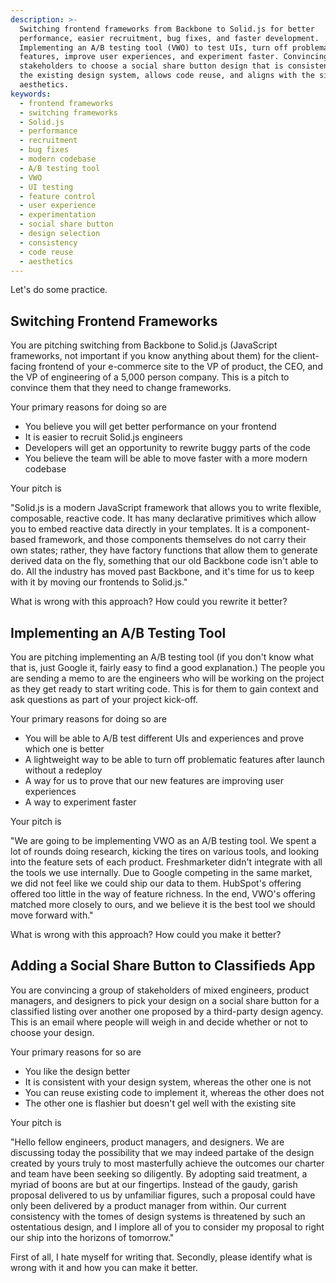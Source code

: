 ```yaml
---
description: >-
  Switching frontend frameworks from Backbone to Solid.js for better
  performance, easier recruitment, bug fixes, and faster development.
  Implementing an A/B testing tool (VWO) to test UIs, turn off problematic
  features, improve user experiences, and experiment faster. Convincing
  stakeholders to choose a social share button design that is consistent with
  the existing design system, allows code reuse, and aligns with the site's
  aesthetics.
keywords:
  - frontend frameworks
  - switching frameworks
  - Solid.js
  - performance
  - recruitment
  - bug fixes
  - modern codebase
  - A/B testing tool
  - VWO
  - UI testing
  - feature control
  - user experience
  - experimentation
  - social share button
  - design selection
  - consistency
  - code reuse
  - aesthetics
---
```


Let's do some practice.

## Switching Frontend Frameworks

You are pitching switching from Backbone to Solid.js (JavaScript frameworks, not important if you know anything about them) for the client-facing frontend of your e-commerce site to the VP of product, the CEO, and the VP of engineering of a 5,000 person company. This is a pitch to convince them that they need to change frameworks.

Your primary reasons for doing so are

- You believe you will get better performance on your frontend
- It is easier to recruit Solid.js engineers
- Developers will get an opportunity to rewrite buggy parts of the code
- You believe the team will be able to move faster with a more modern codebase

Your pitch is

"Solid.js is a modern JavaScript framework that allows you to write flexible, composable, reactive code. It has many declarative primitives which allow you to embed reactive data directly in your templates. It is a component-based framework, and those components themselves do not carry their own states; rather, they have factory functions that allow them to generate derived data on the fly, something that our old Backbone code isn't able to do. All the industry has moved past Backbone, and it's time for us to keep with it by moving our frontends to Solid.js."

What is wrong with this approach? How could you rewrite it better?

## Implementing an A/B Testing Tool

You are pitching implementing an A/B testing tool (if you don't know what that is, just Google it, fairly easy to find a good explanation.) The people you are sending a memo to are the engineers who will be working on the project as they get ready to start writing code. This is for them to gain context and ask questions as part of your project kick-off.

Your primary reasons for doing so are

- You will be able to A/B test different UIs and experiences and prove which one is better
- A lightweight way to be able to turn off problematic features after launch without a redeploy
- A way for us to prove that our new features are improving user experiences
- A way to experiment faster

Your pitch is

"We are going to be implementing VWO as an A/B testing tool. We spent a lot of rounds doing research, kicking the tires on various tools, and looking into the feature sets of each product. Freshmarketer didn't integrate with all the tools we use internally. Due to Google competing in the same market, we did not feel like we could ship our data to them. HubSpot's offering offered too little in the way of feature richness. In the end, VWO's offering matched more closely to ours, and we believe it is the best tool we should move forward with."

What is wrong with this approach? How could you make it better?

## Adding a Social Share Button to Classifieds App

You are convincing a group of stakeholders of mixed engineers, product managers, and designers to pick your design on a social share button for a classified listing over another one proposed by a third-party design agency. This is an email where people will weigh in and decide whether or not to choose your design.

Your primary reasons for so are

- You like the design better
- It is consistent with your design system, whereas the other one is not
- You can reuse existing code to implement it, whereas the other does not
- The other one is flashier but doesn't gel well with the existing site

Your pitch is

"Hello fellow engineers, product managers, and designers. We are discussing today the possibility that we may indeed partake of the design created by yours truly to most masterfully achieve the outcomes our charter and team have been seeking so diligently. By adopting said treatment, a myriad of boons are but at our fingertips. Instead of the gaudy, garish proposal delivered to us by unfamiliar figures, such a proposal could have only been delivered by a product manager from within. Our current consistency with the tomes of design systems is threatened by such an ostentatious design, and I implore all of you to consider my proposal to right our ship into the horizons of tomorrow."

First of all, I hate myself for writing that. Secondly, please identify what is wrong with it and how you can make it better.
